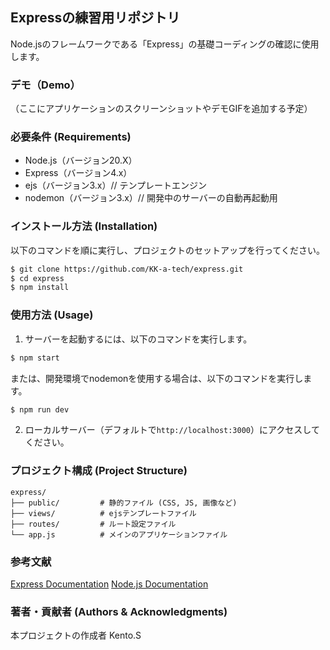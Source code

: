 ## Expressの練習用リポジトリ

Node.jsのフレームワークである「Express」の基礎コーディングの確認に使用します。

### デモ（Demo）

（ここにアプリケーションのスクリーンショットやデモGIFを追加する予定）

### 必要条件 (Requirements)

- Node.js（バージョン20.X）
- Express（バージョン4.x）
- ejs（バージョン3.x）// テンプレートエンジン
- nodemon（バージョン3.x）// 開発中のサーバーの自動再起動用

### インストール方法 (Installation)

以下のコマンドを順に実行し、プロジェクトのセットアップを行ってください。

```bash
$ git clone https://github.com/KK-a-tech/express.git
$ cd express
$ npm install
```

### 使用方法 (Usage)

1. サーバーを起動するには、以下のコマンドを実行します。

```bash
$ npm start
```

または、開発環境でnodemonを使用する場合は、以下のコマンドを実行します。

```bash
$ npm run dev
```

2. ローカルサーバー（デフォルトで`http://localhost:3000`）にアクセスしてください。

### プロジェクト構成 (Project Structure)

```plaintext
express/
├── public/         # 静的ファイル (CSS, JS, 画像など)
├── views/          # ejsテンプレートファイル
├── routes/         # ルート設定ファイル
└── app.js          # メインのアプリケーションファイル
```

### 参考文献
[Express Documentation](https://expressjs.com/)
[Node.js Documentation](https://chatgpt.com/c/672b8cfe-1f20-800b-8d8f-59dce7fd2fcc)

### 著者・貢献者 (Authors & Acknowledgments)
本プロジェクトの作成者 Kento.S
